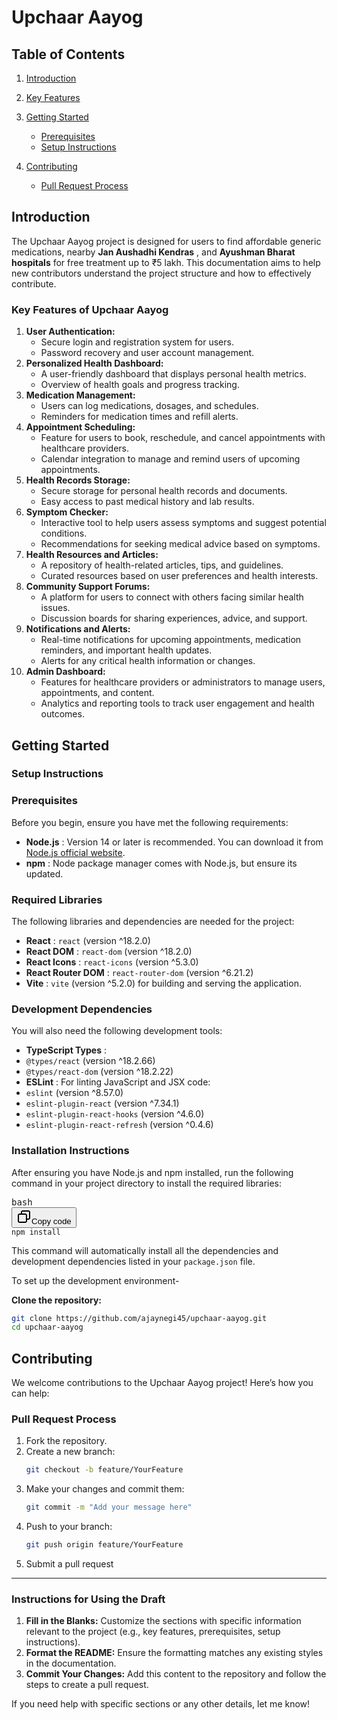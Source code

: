 # Upchaar Aayog

## Table of Contents

1. [Introduction](#introduction)
2. [Key Features](#key-features)
3. [Getting Started](#getting-started)

   - [Prerequisites](#prerequisites)
   - [Setup Instructions](#setup-instructions)
4. [Contributing](#contributing)

   - [Pull Request Process](#pull-request-process)

## Introduction

The Upchaar Aayog project is designed for users to find affordable generic medications, nearby  **Jan Aushadhi Kendras** , and **Ayushman Bharat hospitals** for free treatment up to ₹5 lakh. This documentation aims to help new contributors understand the project structure and how to effectively contribute.


### Key Features of Upchaar Aayog

1. **User Authentication:**
   * Secure login and registration system for users.
   * Password recovery and user account management.
2. **Personalized Health Dashboard:**
   * A user-friendly dashboard that displays personal health metrics.
   * Overview of health goals and progress tracking.
3. **Medication Management:**
   * Users can log medications, dosages, and schedules.
   * Reminders for medication times and refill alerts.
4. **Appointment Scheduling:**
   * Feature for users to book, reschedule, and cancel appointments with healthcare providers.
   * Calendar integration to manage and remind users of upcoming appointments.
5. **Health Records Storage:**
   * Secure storage for personal health records and documents.
   * Easy access to past medical history and lab results.
6. **Symptom Checker:**
   * Interactive tool to help users assess symptoms and suggest potential conditions.
   * Recommendations for seeking medical advice based on symptoms.
7. **Health Resources and Articles:**
   * A repository of health-related articles, tips, and guidelines.
   * Curated resources based on user preferences and health interests.
8. **Community Support Forums:**
   * A platform for users to connect with others facing similar health issues.
   * Discussion boards for sharing experiences, advice, and support.
9. **Notifications and Alerts:**
   * Real-time notifications for upcoming appointments, medication reminders, and important health updates.
   * Alerts for any critical health information or changes.
10. **Admin Dashboard:**
    * Features for healthcare providers or administrators to manage users, appointments, and content.
    * Analytics and reporting tools to track user engagement and health outcomes.

## Getting Started

### Setup Instructions

### Prerequisites

Before you begin, ensure you have met the following requirements:

* **Node.js** : Version 14 or later is recommended. You can download it from [Node.js official website](https://nodejs.org/).
* **npm** : Node package manager comes with Node.js, but ensure its updated.

### Required Libraries

The following libraries and dependencies are needed for the project:

* **React** : `react` (version ^18.2.0)
* **React DOM** : `react-dom` (version ^18.2.0)
* **React Icons** : `react-icons` (version ^5.3.0)
* **React Router DOM** : `react-router-dom` (version ^6.21.2)
* **Vite** : `vite` (version ^5.2.0) for building and serving the application.

### Development Dependencies

You will also need the following development tools:

* **TypeScript Types** :
* `@types/react` (version ^18.2.66)
* `@types/react-dom` (version ^18.2.22)
* **ESLint** : For linting JavaScript and JSX code:
* `eslint` (version ^8.57.0)
* `eslint-plugin-react` (version ^7.34.1)
* `eslint-plugin-react-hooks` (version ^4.6.0)
* `eslint-plugin-react-refresh` (version ^0.4.6)

### Installation Instructions

After ensuring you have Node.js and npm installed, run the following command in your project directory to install the required libraries:

<pre class="!overflow-visible"><div class="dark bg-gray-950 contain-inline-size rounded-md border-[0.5px] border-token-border-medium relative"><div class="flex items-center text-token-text-secondary bg-token-main-surface-secondary px-4 py-2 text-xs font-sans justify-between rounded-t-md h-9">bash</div><div class="sticky top-9 md:top-[5.75rem]"><div class="absolute bottom-0 right-2 flex h-9 items-center"><div class="flex items-center rounded bg-token-main-surface-secondary px-2 font-sans text-xs text-token-text-secondary"><span class="" data-state="closed"><button class="flex gap-1 items-center py-1"><svg width="24" height="24" viewBox="0 0 24 24" fill="none" xmlns="http://www.w3.org/2000/svg" class="icon-sm"><path fill-rule="evenodd" clip-rule="evenodd" d="M7 5C7 3.34315 8.34315 2 10 2H19C20.6569 2 22 3.34315 22 5V14C22 15.6569 20.6569 17 19 17H17V19C17 20.6569 15.6569 22 14 22H5C3.34315 22 2 20.6569 2 19V10C2 8.34315 3.34315 7 5 7H7V5ZM9 7H14C15.6569 7 17 8.34315 17 10V15H19C19.5523 15 20 14.5523 20 14V5C20 4.44772 19.5523 4 19 4H10C9.44772 4 9 4.44772 9 5V7ZM5 9C4.44772 9 4 9.44772 4 10V19C4 19.5523 4.44772 20 5 20H14C14.5523 20 15 19.5523 15 19V10C15 9.44772 14.5523 9 14 9H5Z" fill="currentColor"></path></svg>Copy code</button></span></div></div></div><div class="overflow-y-auto p-4" dir="ltr"><code class="!whitespace-pre hljs language-bash">npm install
</code></div></div></pre>

This command will automatically install all the dependencies and development dependencies listed in your `package.json` file.

To set up the development environment-

**Clone the repository:**

```bash
git clone https://github.com/ajaynegi45/upchaar-aayog.git
cd upchaar-aayog
```



## Contributing

We welcome contributions to the Upchaar Aayog project! Here’s how you can help:

### Pull Request Process

1. Fork the repository.
2. Create a new branch:
   ```bash
   git checkout -b feature/YourFeature
   ```
3. Make your changes and commit them:
   ```bash
   git commit -m "Add your message here"
   ```
4. Push to your branch:
   ```bash
   git push origin feature/YourFeature
   ```
5. Submit a pull request

---

### Instructions for Using the Draft

1. **Fill in the Blanks:** Customize the sections with specific information relevant to the project (e.g., key features, prerequisites, setup instructions).
2. **Format the README:** Ensure the formatting matches any existing styles in the documentation.
3. **Commit Your Changes:** Add this content to the repository and follow the steps to create a pull request.

If you need help with specific sections or any other details, let me know!
